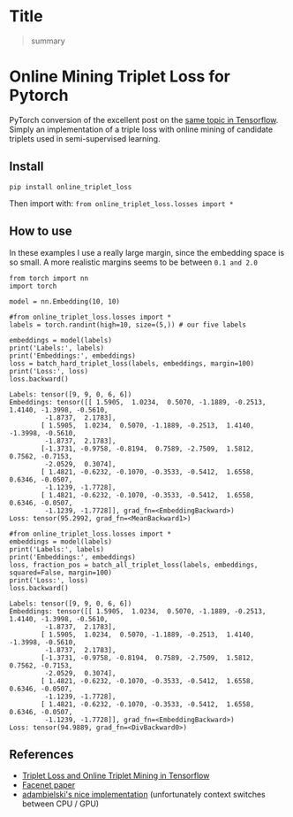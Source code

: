 <!--

#################################################
### THIS FILE WAS AUTOGENERATED! DO NOT EDIT! ###
#################################################
# file to edit: lib/index.ipynb
# command to build the docs after a change: nbdev_build_docs

-->

# Title

> summary


# Online Mining Triplet Loss for Pytorch

PyTorch conversion of the excellent post on the [same topic in Tensorflow](https://omoindrot.github.io/triplet-loss).
Simply an implementation of a triple loss with online mining of candidate triplets used in semi-supervised learning.

## Install

`pip install online_triplet_loss`

Then import with:
`from online_triplet_loss.losses import *`

## How to use

In these examples I use a really large margin, since the embedding space is so small. A more realistic margins seems to be between `0.1 and 2.0`
<div class="codecell" markdown="1">
<div class="input_area" markdown="1">

```
from torch import nn
import torch

model = nn.Embedding(10, 10)
```

</div>

</div>
<div class="codecell" markdown="1">
<div class="input_area" markdown="1">

```
#from online_triplet_loss.losses import *
labels = torch.randint(high=10, size=(5,)) # our five labels

embeddings = model(labels)
print('Labels:', labels)
print('Embeddings:', embeddings)
loss = batch_hard_triplet_loss(labels, embeddings, margin=100)
print('Loss:', loss)
loss.backward()
```

</div>
<div class="output_area" markdown="1">

    Labels: tensor([9, 9, 0, 6, 6])
    Embeddings: tensor([[ 1.5905,  1.0234,  0.5070, -1.1889, -0.2513,  1.4140, -1.3998, -0.5610,
             -1.8737,  2.1783],
            [ 1.5905,  1.0234,  0.5070, -1.1889, -0.2513,  1.4140, -1.3998, -0.5610,
             -1.8737,  2.1783],
            [-1.3731, -0.9758, -0.8194,  0.7589, -2.7509,  1.5812,  0.7562, -0.7153,
             -2.0529,  0.3074],
            [ 1.4821, -0.6232, -0.1070, -0.3533, -0.5412,  1.6558,  0.6346, -0.0507,
             -1.1239, -1.7728],
            [ 1.4821, -0.6232, -0.1070, -0.3533, -0.5412,  1.6558,  0.6346, -0.0507,
             -1.1239, -1.7728]], grad_fn=<EmbeddingBackward>)
    Loss: tensor(95.2992, grad_fn=<MeanBackward1>)


</div>

</div>
<div class="codecell" markdown="1">
<div class="input_area" markdown="1">

```
#from online_triplet_loss.losses import *
embeddings = model(labels)
print('Labels:', labels)
print('Embeddings:', embeddings)
loss, fraction_pos = batch_all_triplet_loss(labels, embeddings, squared=False, margin=100)
print('Loss:', loss)
loss.backward()
```

</div>
<div class="output_area" markdown="1">

    Labels: tensor([9, 9, 0, 6, 6])
    Embeddings: tensor([[ 1.5905,  1.0234,  0.5070, -1.1889, -0.2513,  1.4140, -1.3998, -0.5610,
             -1.8737,  2.1783],
            [ 1.5905,  1.0234,  0.5070, -1.1889, -0.2513,  1.4140, -1.3998, -0.5610,
             -1.8737,  2.1783],
            [-1.3731, -0.9758, -0.8194,  0.7589, -2.7509,  1.5812,  0.7562, -0.7153,
             -2.0529,  0.3074],
            [ 1.4821, -0.6232, -0.1070, -0.3533, -0.5412,  1.6558,  0.6346, -0.0507,
             -1.1239, -1.7728],
            [ 1.4821, -0.6232, -0.1070, -0.3533, -0.5412,  1.6558,  0.6346, -0.0507,
             -1.1239, -1.7728]], grad_fn=<EmbeddingBackward>)
    Loss: tensor(94.9889, grad_fn=<DivBackward0>)


</div>

</div>

## References
* [Triplet Loss and Online Triplet Mining in Tensorflow](https://github.com/omoindrot/tensorflow-triplet-loss)
* [Facenet paper](https://arxiv.org/abs/1503.03832)
* [adambielski's nice implementation](https://github.com/adambielski/siamese-triplet) (unfortunately context switches between CPU / GPU)
